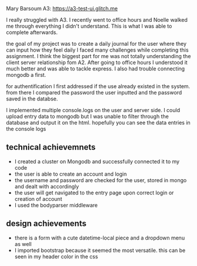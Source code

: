 Mary Barsoum A3: https://a3-test-ui.glitch.me

I really struggled with A3. I recently went to office hours and Noelle walked me through
everything I didn't understand. This is what I was able to complete afterwards.

the goal of my project was to create a daily journal for the user where they can input how they feel daily
I faced many challenges while completing this assignment. I think the biggest part for me was not totally
understanding the client server relationship fom A2. After going to office hours I understood it much better
and was able to tackle express. I also had trouble connecting mongodb a first.

for authentification I first addressed if the use already existed in the system. from there I compared
the password the user inputted and the password saved in the databse.

I implemented multiple console.logs on the user and server side. I could upload entry data to mongodb
but I was unable to filter through the database and output it on the html. hopefully you can see the data entries in
the console logs

## technical achievemnets

- I created a cluster on Mongodb and successfully connected it to my code
- the user is able to create an account and login
- the username and password are checked for the user, stored in mongo and dealt with accordingly
- the user will get navigated to the entry page upon correct login or creation of account
- I used the bodyparser middleware

## design achievements

- there is a form with a cute datetime-local piece and a dropdown menu as well
- I imported bootstrap because it seemed the most versatile. this can be seen in my header color in the css
